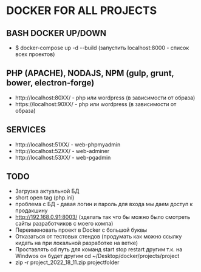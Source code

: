 # DOCKER FOR ALL PROJECTS

## BASH DOCKER UP/DOWN
- $ docker-compose up -d --build (запустить localhost:8000 - список всех проектов)

## PHP (APACHE), NODAJS, NPM (gulp, grunt, bower, electron-forge)
- http://localhost:80XX/ - php или wordpress (в зависимости от образа)
- https://localhost:90XX/ - php или wordpress (в зависимости от образа)

## SERVICES
- http://localhost:51XX/ - web-phpmyadmin
- http://localhost:52XX/ - web-adminer
- http://localhost:53XX/ - web-pgadmin

## TODO
- Загрузка актуальной БД
- short open tag (php.ini)
- проблема с БД - давая логин и пароль для входа мы даем доступ к продакшину
- http://192.168.0.91:8003/ (зделать так что бы можно было смотреть сайты разработчиков с моего компа)
- Переименовать проект в Docker с большой буквы
- Отказаться от тестовых стендов (продумать как можно ссылку кидать на при локальной разработке на ветке)
- Проставлять cd путь для команд start stop restart другим т.к. на Windwos он будет другим cd ~/Desktop/docker/projects/project
- zip -r project_2022_18_11.zip projectfolder
